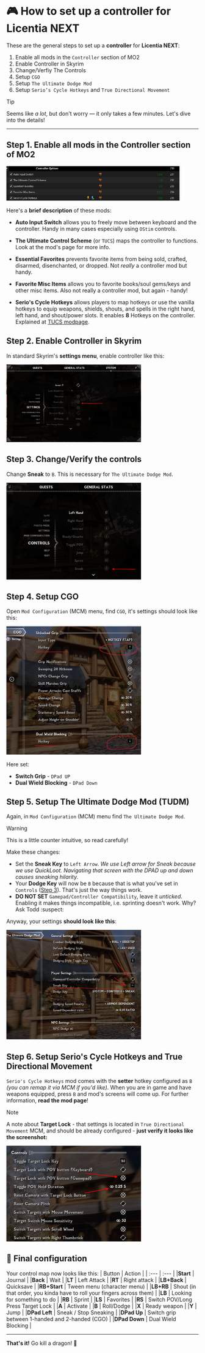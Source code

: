 # :video_game: How to set up a controller for Licentia NEXT

These are the general steps to set up a **controller** for **Licentia NEXT**:
1. Enable all mods in the `Controller` section of MO2
2. Enable Controller in Skyrim
3. Change/Verfiy The Controls
4. Setup `CGO`
5. Setup `The Ultimate Dodge Mod`
6. Setup `Serio’s Cycle Hotkeys` and `True Directional Movement`

> [!TIP]
> Seems like _a lot_, but don't worry &mdash; it only takes a few minutes. Let's dive into the details!

---

## Step 1.  Enable all mods in the Controller section of MO2

<img src="/images/guides_images/controller_guide/1_enable_controller_mods.png" alt="List of controller mods" style="width:90%; height:auto;">

Here's a **brief description** of these mods:
- **Auto Input Switch** allows you to freely move between keyboard and the controller. Handy in many cases especially using `OStim` controls.

- **The Ultimate Control Scheme** (or `TUCS`) maps the controller to functions. Look at the mod's page for more info.

- **Essential Favorites** prevents favorite items from being sold, crafted, disarmed, disenchanted, or dropped. Not _really_ a controller mod but handy.

- **Favorite Misc Items** allows you to favorite books/soul gems/keys and other misc items. Also not really a controller mod, but again - handy!

- **Serio's Cycle Hotkeys** allows players to map hotkeys or use the vanilla hotkeys to equip weapons, shields, shouts, and spells in the right hand, left hand, and shout/power slots. It enables **8** Hotkeys on the controller. Explained at [TUCS modpage](https://www.nexusmods.com/skyrimspecialedition/mods/29381).

## Step 2.  Enable Controller in Skyrim

In standard Skyrim's **settings menu**, enable controller like this:

<img src="/images/guides_images/controller_guide/2_enable_controller.png" alt="Controller enabled in settings" style="width:70%; height:auto;">

## Step 3. Change/Verify the controls

Change **Sneak** to `B`. This is necessary for `The Ultimate Dodge Mod`.

<img src="/images/guides_images/controller_guide/3_set_controls.png" alt="Sneak is set to B" style="width:70%; height:auto;">

## Step 4. Setup CGO

Open `Mod Configuration` (MCM) menu, find `CGO`, it's settings should look like this:

<img src="/images/guides_images/controller_guide/4_setup_CGO.png" alt="CGO settings" style="width:70%; height:auto;">

Here set:
- **Switch Grip** - `DPad UP`
- **Dual Wield Blocking** - `DPad Down`

## Step 5. Setup The Ultimate Dodge Mod (TUDM)

Again, in `Mod Configuration` (MCM) menu find `The Ultimate Dodge Mod`.

> [!WARNING]  
> This is a little counter intuitive, so read carefully!

Make these changes:
- Set the **Sneak Key** to `Left Arrow`. _We use Left arrow for Sneak because we use QuickLoot. Navigating that screen with the DPAD up and down causes sneaking hilarity._
- Your **Dodge Key** will now be `B` because that is what you've set in `Controls` ([Step 3](#step-3-changeverify-the-controls)). That's just the way things work.
- **DO NOT SET** `Gamepad/Controller Compatibility`, leave it _unticked_. Enabling it makes things incompatible, i.e. sprinting doesn't work. Why? Ask Todd :suspect:

Anyway, your settings **should look like this**:

<img src="/images/guides_images/controller_guide/5_setup_The_Ultimate_Dodge_Mod.png" alt="TUDM settings" style="width:70%; height:auto;">

## Step 6. Setup Serio's Cycle Hotkeys and True Directional Movement

`Serio's Cycle Hotkeys` mod comes with the **setter** hotkey configured as `B` _(you can remap it via MCM if you'd like)_. When you are in game and have weapons equipped, press `B` and mod's screens will come up. For further information, **read the mod page**!

> [!NOTE]
> A note about **Target Lock** - that settings is located in `True Directional Movement` MCM, and should be already configured - **just verify it looks like the screenshot:**
>
> <img src="/images/guides_images/controller_guide/6_setup_True_Directional_Movement.png" alt="TDM settings" style="width:70%; height:auto;">

## :pushpin: Final configuration 
Your control map now looks like this:
| Button | Action |
| :--- | :--- |
|**Start** | Journal |
|**Back** | Wait |
|**LT** | Left Attack |
|**RT** | Right attack |
|**LB+Back** | Quicksave |
|**RB+Start** | Tween menu (character menu) |
|**LB+RB** | Shout (in that order, you kinda have to roll your fingers across them) |
|**LB** | Looking for something to do |
|**RB** | Sprint |
|**LS** | Favorites |
|**RS** | Switch POV/Long Press Target Lock |
|**A** | Activate |
|**B** | Roll/Dodge |
|**X** | Ready weapon |
|**Y** | Jump |
|**DPad Left** | Sneak / Stop Sneaking |
|**DPad Up** | Switch grip between 1-handed and 2-handed (CGO) |
|**DPad Down** | Dual Wield Blocking |

---

**That's it!**
Go kill a dragon! :dragon:
